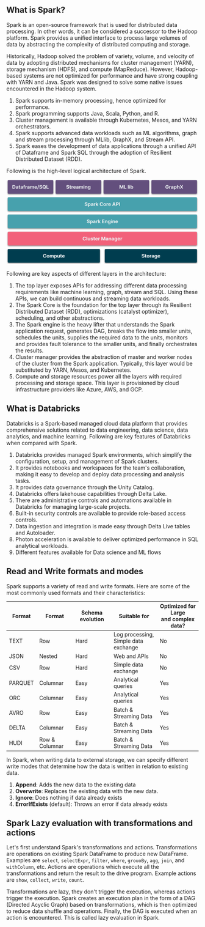## What is Spark?

Spark is an open-source framework that is used for distributed data processing. In other words, it can be considered a successor to the Hadoop platform. Spark provides a unified interface to process large volumes of data by abstracting the complexity of distributed computing and storage.

Historically, Hadoop solved the problem of variety, volume, and velocity of data by adopting distributed mechanisms for cluster management (YARN), storage mechanism (HDFS), and compute (MapReduce). However, Hadoop-based systems are not optimized for performance and have strong coupling with YARN and Java. Spark was designed to solve some native issues encountered in the Hadoop system.

1. Spark supports in-memory processing, hence optimized for performance.
2. Spark programming supports Java, Scala, Python, and R.
3. Cluster management is available through Kubernetes, Mesos, and YARN orchestrators.
4. Spark supports advanced data workloads such as ML algorithms, graph and stream processing through MLlib, GraphX, and Stream API.
5. Spark eases the development of data applications through a unified API of Dataframe and Spark SQL through the adoption of Resilient Distributed Dataset (RDD).

Following is the high-level logical architecture of Spark.

![Spark logical architecture](./../images/spark-basics.png)

Following are key aspects of different layers in the architecture:
1. The top layer exposes APIs for addressing different data processing requirements like machine learning, graph, stream and SQL. Using these APIs, we can build continuous and streaming data workloads.
2. The Spark Core is the foundation for the top layer through its Resilient Distributed Dataset (RDD), optimizations (catalyst optimizer), scheduling, and other abstractions.
3. The Spark engine is the heavy lifter that understands the Spark application request, generates DAG, breaks the flow into smaller units, schedules the units, supplies the required data to the units, monitors and provides fault tolerance to the smaller units, and finally orchestrates the results.
4. Cluster manager provides the abstraction of master and worker nodes of the cluster from the Spark application. Typically, this layer would be substituted by YARN, Mesos, and Kubernetes.
5. Compute and storage resources power all the layers with required processing and storage space. This layer is provisioned by cloud infrastructure providers like Azure, AWS, and GCP.

## What is Databricks

Databricks is a Spark-based managed cloud data platform that provides comprehensive solutions related to data engineering, data science, data analytics, and machine learning. Following are key features of Databricks when compared with Spark.

1. Databricks provides managed Spark environments, which simplify the configuration, setup, and management of Spark clusters.
2. It provides notebooks and workspaces for the team's collaboration, making it easy to develop and deploy data processing and analysis tasks.
3. It provides data governance through the Unity Catalog.
4. Databricks offers lakehouse capabilities through Delta Lake.
5. There are administrative controls and automations available in Databricks for managing large-scale projects.
6. Built-in security controls are available to provide role-based access controls.
7. Data ingestion and integration is made easy through Delta Live tables and Autoloader.
8. Photon acceleration is available to deliver optimized performance in SQL analytical workloads.
9. Different features available for Data science and ML flows

## Read and Write formats and modes

Spark supports a variety of read and write formats. Here are some of the most commonly used formats and their characteristics:


| Format  | Format         | Schema evolution | Suitable for                              | Optimized for Large <br/>and complex data? |
|---------|----------------|------------------|-------------------------------------------|--------------------------------------------|
| TEXT    | Row            | Hard             | Log processing, <br/>Simple data exchange | No                                         |
| JSON    | Nested         | Hard             | Web and APIs                              | No                                         |
| CSV     | Row            | Hard             | Simple data exchange                      | No                                         |
| PARQUET | Columnar       | Easy             | Analytical queries                        | Yes                                        |
| ORC     | Columnar       | Easy             | Analytical queries                        | Yes                                        |
| AVRO    | Row            | Easy             | Batch & Streaming Data                    | Yes                                        |
| DELTA   | Columnar       | Easy             | Batch & Streaming Data                    | Yes                                        |
| HUDI    | Row & Columnar | Easy             | Batch & Streaming Data                    | Yes                                        |

In Spark, when writing data to external storage, we can specify different write modes that determine how the data is written in relation to existing data. 

1. **Append**: Adds the new data to the existing data
2. **Overwrite**: Replaces the existing data with the new data.
3. **Ignore**: Does nothing if data already exists
4. **ErrorIfExists** (default): Throws an error if data already exists

## Spark Lazy evaluation with transformations and actions

Let's first understand Spark's transformations and actions. Transformations are operations on existing Spark DataFrame to produce new DataFrame. Examples are `select`, `selectExpr`, `filter`, `where`, `grouoBy`, `agg`, `join`, and `withColumn`, etc. Actions are operations which execute all the transformations and return the result to the drive program. Example actions are `show`, `collect`, `write`, `count`.

Transformations are lazy, they don't trigger the execution, whereas actions trigger the execution. Spark creates an execution plan in the form of a DAG (Directed Acyclic Graph) based on transformations, which is then optimized to reduce data shuffle and operations. Finally, the DAG is executed when an action is encountered. This is called lazy evaluation in Spark.

